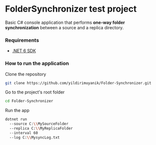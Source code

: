 # FolderSynchronizer test project
Basic C# console application that performs **one-way folder synchronization** between a source and a replica directory.

### Requirements
- [.NET 6 SDK](https://dotnet.microsoft.com/download/dotnet/6.0)

### How to run the application

Clone the repository
```bash
git clone https://github.com/yildirimuyanik/Folder-Synchronizer.git
```

Go to the project's root folder 
```bash
cd Folder-Synchronizer
```
Run the app
```bash
dotnet run 
  --source C:\\MySourceFolder 
  --replica C:\\MyReplicaFolder
  --interval 60 
  --log C:\\MysyncLog.txt
```
